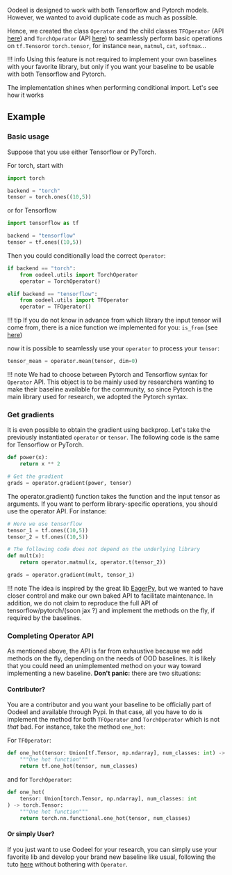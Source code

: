 
Oodeel is designed to work with both Tensorflow and Pytorch models. However, we wanted to avoid duplicate code as much as possible.

Hence, we created the class `Operator` and the child classes `TFOperator` (API [here](../../api/tf_operator)) and `TorchOperator` (API [here](../../api/torch_operator)) to seamlessly perform basic operations on `tf.Tensor`or `torch.tensor`, for instance `mean`, `matmul`, `cat`, `softmax`...

!!! info
    Using this feature is not required to implement your own baselines with your favorite library, but only if you want your baseline to be usable with both Tensorflow and Pytorch.

The implementation shines when performing conditional import. Let's see how it works
## Example

### Basic usage

Suppose that you use either Tensorflow or PyTorch.

For torch, start with

```python
import torch

backend = "torch"
tensor = torch.ones((10,5))
```

or for Tensorflow

```python
import tensorflow as tf

backend = "tensorflow"
tensor = tf.ones((10,5))
```
Then you could conditionally load the correct `Operator`:

```python
if backend == "torch":
    from oodeel.utils import TorchOperator
    operator = TorchOperator()

elif backend == "tensorflow":
    from oodeel.utils import TFOperator
    operator = TFOperator()
```

!!! tip
    If you do not know in advance from which library the input tensor will come from, there is a nice function we implemented for you: `is_from` (see [here](../../api/utils))

now it is possible to seamlessly use your `operator` to process your `tensor`:

```python
tensor_mean = operator.mean(tensor, dim=0)
```
!!! note
    We had to choose between Pytorch and Tensorflow syntax for `Operator` API. This object is to be mainly used by researchers wanting to make their baseline available for the community, so since Pytorch is the main library used for research, we adopted the Pytorch syntax.

### Get gradients

It is even possible to obtain the gradient using backprop. Let's take the previously instantiated `operator` or `tensor`. The following code is the same for Tensorflow or PyTorch.

```python
def power(x):
    return x ** 2

# Get the gradient
grads = operator.gradient(power, tensor)
```
The operator.gradient() function takes the function and the input tensor as arguments. If you want to perform library-specific operations, you should use the operator API. For instance:

```python
# Here we use tensorflow
tensor_1 = tf.ones((10,5))
tensor_2 = tf.ones((10,5))

# The following code does not depend on the underlying library
def mult(x):
    return operator.matmul(x, operator.t(tensor_2))

grads = operator.gradient(mult, tensor_1)

```

!!! note
    The idea is inspired by the great lib [EagerPy](https://github.com/jonasrauber/eagerpy), but we wanted to have closer control and make our own baked API to facilitate maintenance. In addition, we do not claim to reproduce the full API of tensorflow/pytorch/(soon jax ?) and implement the methods on the fly, if required by the baselines.

### Completing Operator API

As mentioned above, the API is far from exhaustive because we add methods on the fly, depending on the needs of OOD baselines. It is likely that you could need an unimplemented method on your way toward implementing a new baseline. **Don't panic:** there are two situations:

#### Contributor?

You are a contributor and you want your baseline to be officially part of Oodeel and available through Pypi. In that case, all you have to do is implement the method for both `TFOperator` and `TorchOperator` which is not *that* bad. For instance, take the method `one_hot`:

For `TFOperator`:

```python
def one_hot(tensor: Union[tf.Tensor, np.ndarray], num_classes: int) -> tf.Tensor:
    """One hot function"""
    return tf.one_hot(tensor, num_classes)
```

and for `TorchOperator`:

```python
def one_hot(
    tensor: Union[torch.Tensor, np.ndarray], num_classes: int
) -> torch.Tensor:
    """One hot function"""
    return torch.nn.functional.one_hot(tensor, num_classes)
```

#### Or simply User?

If you just want to use Oodeel for your research, you can simply use your favorite lib and develop your brand new baseline like usual, following the tuto [here](./implementing_baselines_tuto.ipynb) without bothering with `Operator`.
